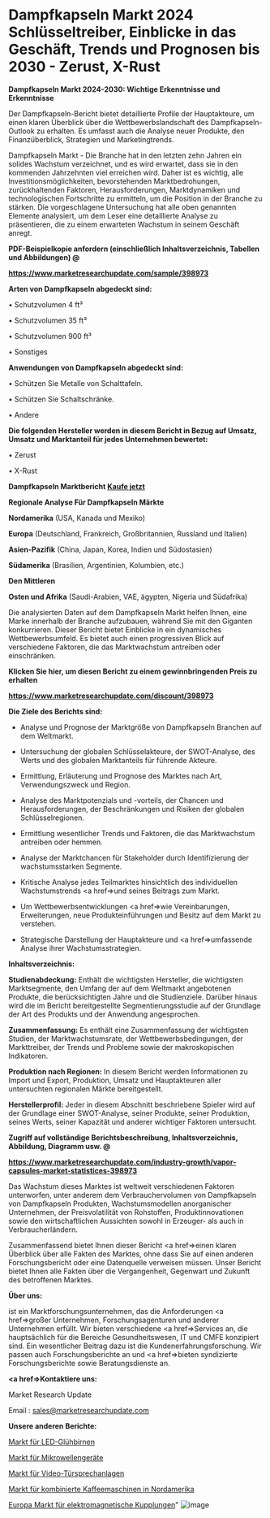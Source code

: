 # Dampfkapseln Markt 2024 Schlüsseltreiber, Einblicke in das Geschäft, Trends und Prognosen bis 2030 - Zerust, X-Rust

<strong>Dampfkapseln Markt 2024-2030: Wichtige Erkenntnisse und Erkenntnisse</strong>

Der Dampfkapseln-Bericht bietet detaillierte Profile der Hauptakteure, um einen klaren Überblick über die Wettbewerbslandschaft des Dampfkapseln-Outlook zu erhalten. Es umfasst auch die Analyse neuer Produkte, den Finanzüberblick, Strategien und Marketingtrends.

Dampfkapseln Markt - Die Branche hat in den letzten zehn Jahren ein solides Wachstum verzeichnet, und es wird erwartet, dass sie in den kommenden Jahrzehnten viel erreichen wird. Daher ist es wichtig, alle Investitionsmöglichkeiten, bevorstehenden Marktbedrohungen, zurückhaltenden Faktoren, Herausforderungen, Marktdynamiken und technologischen Fortschritte zu ermitteln, um die Position in der Branche zu stärken. Die vorgeschlagene Untersuchung hat alle oben genannten Elemente analysiert, um dem Leser eine detaillierte Analyse zu präsentieren, die zu einem erwarteten Wachstum in seinem Geschäft anregt.



<strong><b>PDF-Beispielkopie anfordern (einschließlich Inhaltsverzeichnis, Tabellen und Abbildungen) @ </b></strong>

<strong><a href=https://www.marketresearchupdate.com/sample/398973>

<strong>https://www.marketresearchupdate.com/sample/398973</u></a></strong></strong>



<strong>Arten von Dampfkapseln abgedeckt sind:</strong>

• Schutzvolumen 4 ft³

• Schutzvolumen 35 ft³

• Schutzvolumen 900 ft³

• Sonstiges



<strong>Anwendungen von Dampfkapseln abgedeckt sind:</strong>

• Schützen Sie Metalle von Schalttafeln.

• Schützen Sie Schaltschränke.

• Andere



<strong>Die folgenden Hersteller werden in diesem Bericht in Bezug auf Umsatz, Umsatz und Marktanteil für jedes Unternehmen bewertet:</strong>

• Zerust

• X-Rust



<strong>Dampfkapseln Marktbericht <a href=https://www.marketresearchupdate.com/buynow/398973>Kaufe jetzt</a></strong>



<strong>Regionale Analyse Für Dampfkapseln Märkte</strong>



<strong>Nordamerika</strong> (USA, Kanada und Mexiko)



<strong>Europa</strong> (Deutschland, Frankreich, Großbritannien, Russland und Italien)



<strong>Asien-Pazifik</strong> (China, Japan, Korea, Indien und Südostasien)



<strong>Südamerika</strong> (Brasilien, Argentinien, Kolumbien, etc.)



<strong>Den Mittleren</strong> 

<strong>Osten und Afrika</strong> (Saudi-Arabien, VAE, ägypten, Nigeria und Südafrika)

Die analysierten Daten auf dem Dampfkapseln Markt helfen Ihnen, eine Marke innerhalb der Branche aufzubauen, während Sie mit den Giganten konkurrieren. Dieser Bericht bietet Einblicke in ein dynamisches Wettbewerbsumfeld. Es bietet auch einen progressiven Blick auf verschiedene Faktoren, die das Marktwachstum antreiben oder einschränken.



<strong>Klicken Sie hier, um diesen Bericht zu einem gewinnbringenden Preis zu erhalten
</strong>

<strong><a href=https://www.marketresearchupdate.com/discount/398973>https://www.marketresearchupdate.com/discount/398973</b></u></strong></a>



<strong>Die Ziele des Berichts sind:</strong>

- Analyse und Prognose der Marktgröße von Dampfkapseln Branchen auf dem Weltmarkt.

- Untersuchung der globalen Schlüsselakteure, der SWOT-Analyse, des Werts und des globalen Marktanteils für führende Akteure.

- Ermittlung, Erläuterung und Prognose des Marktes nach Art, Verwendungszweck und Region.

- Analyse des Marktpotenzials und -vorteils, der Chancen und Herausforderungen, der Beschränkungen und Risiken der globalen Schlüsselregionen.

- Ermittlung wesentlicher Trends und Faktoren, die das Marktwachstum antreiben oder hemmen.

- Analyse der Marktchancen für Stakeholder durch Identifizierung der wachstumsstarken Segmente.

- Kritische Analyse jedes Teilmarktes hinsichtlich des individuellen Wachstumstrends <a href=>und</a> seines Beitrags zum Markt.

- Um Wettbewerbsentwicklungen <a href=>wie</a> Vereinbarungen, Erweiterungen, neue Produkteinführungen und Besitz auf dem Markt zu verstehen.

- Strategische Darstellung der Hauptakteure und <a href=>umfas</a>sende Analyse ihrer Wachstumsstrategien.



<strong>Inhaltsverzeichnis:</strong>



<strong>Studienabdeckung:</strong> Enthält die wichtigsten Hersteller, die wichtigsten Marktsegmente, den Umfang der auf dem Weltmarkt angebotenen Produkte, die berücksichtigten Jahre und die Studienziele. Darüber hinaus wird die im Bericht bereitgestellte Segmentierungsstudie auf der Grundlage der Art des Produkts und der Anwendung angesprochen.



<strong>Zusammenfassung:</strong> Es enthält eine Zusammenfassung der wichtigsten Studien, der Marktwachstumsrate, der Wettbewerbsbedingungen, der Markttreiber, der Trends und Probleme sowie der makroskopischen Indikatoren.



<strong>Produktion nach Regionen:</strong> In diesem Bericht werden Informationen zu Import und Export, Produktion, Umsatz und Hauptakteuren aller untersuchten regionalen Märkte bereitgestellt.



<strong>Herstellerprofil:</strong> Jeder in diesem Abschnitt beschriebene Spieler wird auf der Grundlage einer SWOT-Analyse, seiner Produkte, seiner Produktion, seines Werts, seiner Kapazität und anderer wichtiger Faktoren untersucht.



<strong><b>Zugriff auf vollständige Berichtsbeschreibung, Inhaltsverzeichnis, Abbildung, Diagramm usw. @ </b></strong>

<strong><a href=https://www.marketresearchupdate.com/industry-growth/vapor-capsules-market-statistices-398973>https://www.marketresearchupdate.com/industry-growth/vapor-capsules-market-statistices-398973</a></strong>

Das Wachstum dieses Marktes ist weltweit verschiedenen Faktoren unterworfen, unter anderem dem Verbrauchervolumen von Dampfkapseln von Dampfkapseln Produkten, Wachstumsmodellen anorganischer Unternehmen, der Preisvolatilität von Rohstoffen, Produktinnovationen sowie den wirtschaftlichen Aussichten sowohl in Erzeuger- als auch in Verbraucherländern.

Zusammenfassend bietet Ihnen dieser Bericht <a href=>einen</a> klaren Überblick über alle Fakten des Marktes, ohne dass Sie auf einen anderen Forschungsbericht oder eine Datenquelle verweisen müssen. Unser Bericht bietet Ihnen alle Fakten über die Vergangenheit, Gegenwart und Zukunft des betroffenen Marktes.



<strong>Über uns:</strong>

 ist ein Marktforschungsunternehmen, das die Anforderungen <a href=>großer</a> Unternehmen, Forschungsagenturen und anderer Unternehmen erfüllt. Wir bieten verschiedene <a href=>Services</a> an, die hauptsächlich für die Bereiche Gesundheitswesen, IT und CMFE konzipiert sind. Ein wesentlicher Beitrag dazu ist die Kundenerfahrungsforschung. Wir passen auch Forschungsberichte an und <a href=>bieten</a> syndizierte Forschungsberichte sowie Beratungsdienste an.



<strong><a href=>Kontaktiere uns:</a></strong>

Market Research Update

Email : sales@marketresearchupdate.com



<strong>Unsere anderen Berichte:</strong>

<a href=https://www.linkedin.com/pulse/led-light-bulbs-market-2023-future-scope-demands-projected>Markt für LED-Glühbirnen</a>

<a href=https://www.linkedin.com/pulse/microwave-devices-market-outlooks-2023-size-players-cost>Markt für Mikrowellengeräte</a>

<a href=https://www.linkedin.com/pulse/video-door-phone-market-outlooks-2023-size-players>Markt für Video-Türsprechanlagen</a>

<a href=https://www.linkedin.com/pulse/north-america-combined-coffee-machines-market>Markt für kombinierte Kaffeemaschinen in Nordamerika</a>

<a href=https://www.linkedin.com/pulse/europe-electromagnetic-clutches-market-size-growth-set>Europa Markt für elektromagnetische Kupplungen</a>"
![image](https://github.com/RushikeshRI/news24analysis/assets/164026548/fb62821c-3ca7-4db0-8920-121d2b263eb8)
